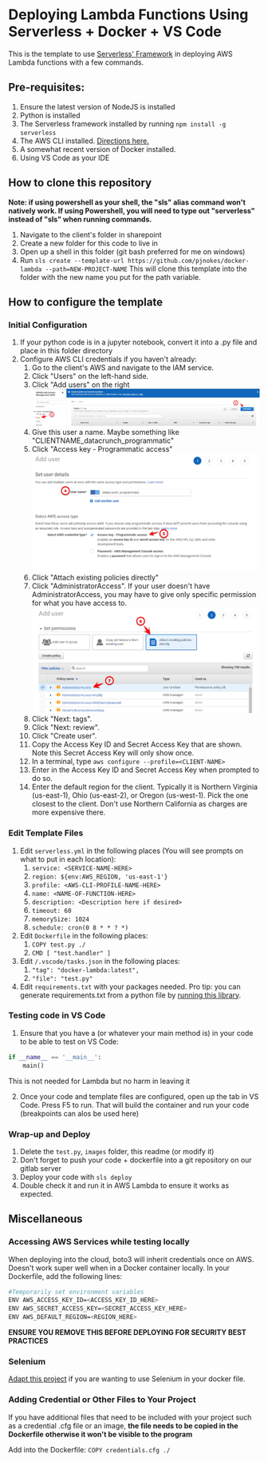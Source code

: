 # Deploying Lambda Functions Using Serverless + Docker + VS Code

This is the template to use [Serverless' Framework](https://www.serverless.com/) in deploying AWS Lambda functions with a few commands.

## Pre-requisites:

1. Ensure the latest version of NodeJS is installed
2. Python is installed
3. The Serverless framework installed by running `npm install -g serverless`
4. The AWS CLI installed. [Directions here.](https://docs.aws.amazon.com/cli/latest/userguide/getting-started-install.html)
5. A somewhat recent version of Docker installed.
6. Using VS Code as your IDE

## How to clone this repository
**Note: if using powershell as your shell, the "sls" alias command won't natively work. If using Powershell, you will need to type out "serverless" instead of "sls" when running commands.**

1. Navigate to the client's folder in sharepoint
2. Create a new folder for this code to live in
3. Open up a shell in this folder (git bash preferred for me on windows)
4. Run `sls create --template-url https://github.com/pjnokes/docker-lambda --path=NEW-PROJECT-NAME` This will clone this template into the folder with the new name you put for the path variable.

## How to configure the template

### Initial Configuration

1. If your python code is in a jupyter notebook, convert it into a .py file and place in this folder directory
2. Configure AWS CLI credentials if you haven't already:
    1. Go to the client's AWS and navigate to the IAM service.
    2. Click "Users" on the left-hand side.
    3. Click "Add users" on the right
    ![Steps 2 and 3](/images/AWS_steps_2_3.png)
    4. Give this user a name. Maybe something like "CLIENTNAME_datacrunch_programmatic"
    5. Click "Access key - Programmatic access"
    ![Steps 4 and 5](/images/aws_steps_4_5.png)
    6. Click "Attach existing policies directly"
    7. Click "AdministratorAccess". If your user doesn't have AdministratorAccess, you may have to give only specific permission for what you have access to.
    ![Steps 6 and 7](/images/aws_steps_6_7.png)
    8. Click "Next: tags".
    9. Click "Next: review".
    10. Click "Create user".
    11. Copy the Access Key ID and Secret Access Key that are shown. Note this Secret Access Key will only show once.
    12. In a terminal, type `aws configure --profile=<CLIENT-NAME>`
    13. Enter in the Access Key ID and Secret Access Key when prompted to do so.
    14. Enter the default region for the client. Typically it is Northern Virginia (us-east-1), Ohio (us-east-2), or Oregon (us-west-1). Pick the one closest to the client. Don't use Northern California as charges are more expensive there.

### Edit Template Files

1. Edit `serverless.yml` in the following places (You will see prompts on what to put in each location):
    1. `service: <SERVICE-NAME-HERE>`
    2. `region: ${env:AWS_REGION, 'us-east-1'}`
    3. `profile: <AWS-CLI-PROFILE-NAME-HERE>`
    4. `name: <NAME-OF-FUNCTION-HERE>`
    5. `description: <Description here if desired>`
    6. `timeout: 60`
    7. `memorySize: 1024`
    8. `schedule: cron(0 8 * * ? *)`
2. Edit `Dockerfile` in the following places:
    1. `COPY test.py ./`
    2. `CMD [ "test.handler" ]`
3. Edit `/.vscode/tasks.json` in the following places:
    1. `"tag": "docker-lambda:latest",`
    2. `"file": "test.py"`
4. Edit `requirements.txt` with your packages needed. Pro tip: you can generate requirements.txt from a python file by [running this library](https://pypi.org/project/pipreqs/).

### Testing code in VS Code
1. Ensure that you have a (or whatever your main method is) in your code to be able to test on VS Code:

```python
if __name__ == '__main__':
    main()
```
This is not needed for Lambda but no harm in leaving it

2. Once your code and template files are configured, open up the tab in VS Code. Press F5 to run. That will build the container and run your code (breakpoints can alos be used here)

### Wrap-up and Deploy

1. Delete the `test.py`, `images` folder, this readme (or modify it)
2. Don't forget to push your code + dockerfile into a git repository on our gitlab server
3. Deploy your code with `sls deploy`
4. Double check it and run it in AWS Lambda to ensure it works as expected.

## Miscellaneous

### Accessing AWS Services while testing locally
When deploying into the cloud, boto3 will inherit credentials once on AWS. Doesn't work super well when in a Docker container locally. In your Dockerfile, add the following lines:

```bash
#Temporarily set environment variables
ENV AWS_ACCESS_KEY_ID=<ACCESS_KEY_ID_HERE>
ENV AWS_SECRET_ACCESS_KEY=<SECRET_ACCESS_KEY_HERE>
ENV AWS_DEFAULT_REGION=<REGION_HERE>
```

**ENSURE YOU REMOVE THIS BEFORE DEPLOYING FOR SECURITY BEST PRACTICES**

### Selenium
[Adapt this project](https://github.com/umihico/docker-selenium-lambda) if you are wanting to use Selenium in your docker file.

### Adding Credential or Other Files to Your Project
If you have additional files that need to be included with your project such as a credential .cfg file or an image, **the file needs to be copied in the Dockerfile otherwise it won't be visible to the program**

Add into the Dockerfile:
`COPY credentials.cfg ./`